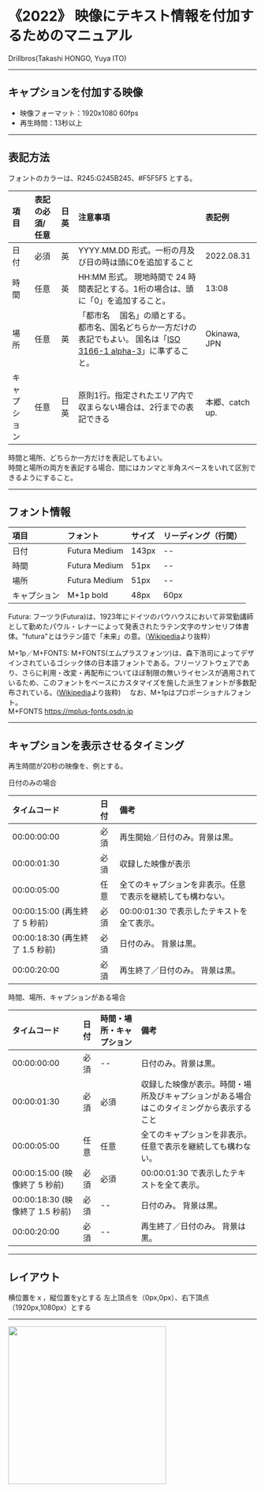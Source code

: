 # 《2022》 映像にテキスト情報を付加するためのマニュアル
Drillbros(Takashi HONGO, Yuya ITO)

- - -

## キャプションを付加する映像
* 映像フォーマット：1920x1080 60fps
* 再生時間：13秒以上

---

## 表記方法

フォントのカラーは、R245:G245B245、#F5F5F5 とする。

|項目|表記の必須/任意|日英|注意事項|表記例|
|:---|:---|:---|:---|:---|
|日付|必須|英|YYYY.MM.DD 形式。一桁の月及び日の時は頭に0を追加すること|2022.08.31|
|時間|任意|英|HH:MM 形式。  現地時間で 24 時間表記とする。1桁の場合は、頭に「0」を追加すること。|13:08|
|場所|任意|英|「都市名　 国名」の順とする。 都市名、国名どちらか一方だけの表記でもよい。 国名は「[ISO 3166-1 alpha-3](https://ja.wikipedia.org/wiki/ISO_3166-1)」に準ずること。|Okinawa, JPN|
|キャプション|任意|日英|原則1行。指定されたエリア内で収まらない場合は、2行までの表記できる|本郷、catch up.|

時間と場所、どちらか一方だけを表記してもよい。  
時間と場所の両方を表記する場合、間にはカンマと半角スペースをいれて区別できるようにすること。

---

## フォント情報

|項目|フォント|サイズ|リーディング（行間）|
|:---|:---|:---|:---|
|日付|Futura Medium|143px|--|
|時間|Futura Medium|51px|--|
|場所|Futura Medium|51px|--|
|キャプション|M+1p bold|48px|60px|


Futura: フーツラ(Futura)は、1923年にドイツのバウハウスにおいて非常勤講師として勤めたパウル・レナーによって発表されたラテン文字のサンセリフ体書体。"futura"とはラテン語で「未来」の意。（[Wikipedia](https://goo.gl/9T5cmh)より抜粋）

M+1p／M+FONTS: M+FONTS(エムプラスフォンツ)は、森下浩司によってデザインされているゴシック体の日本語フォントである。フリーソフトウェアであり、さらに利用・改変・再配布についてほぼ制限の無いライセンスが適用されているため、このフォントをベースにカスタマイズを施した派生フォントが多数配布されている。([Wikipedia](https://ja.wikipedia.org/wiki/M%2B_FONTS)より抜粋) 　なお、M+1pはプロポーショナルフォント。  
M+FONTS https://mplus-fonts.osdn.jp

---

## キャプションを表示させるタイミング

再生時間が20秒の映像を、例とする。

日付のみの場合

|タイムコード|日付|備考|
|:---|:---|:---|
|00:00:00:00|必須|再生開始／日付のみ。背景は黒。|
|00:00:01:30|必須|収録した映像が表示|
|00:00:05:00|任意|全てのキャプションを非表示。任意で表示を継続しても構わない。|
|00:00:15:00 (再生終了 5 秒前)|必須|00:00:01:30 で表示したテキストを全て表示。|
|00:00:18:30 (再生終了 1.5 秒前)|必須|日付のみ。 背景は黒。|
|00:00:20:00|必須|再生終了／日付のみ。 背景は黒。|


時間、場所、キャプションがある場合

|タイムコード|日付|時間・場所・キャプション|備考|
|:---|:---|:---|:---|
|00:00:00:00|必須|--|日付のみ。背景は黒。|
|00:00:01:30|必須|必須|収録した映像が表示。時間・場所及びキャプションがある場合はこのタイミングから表示すること|
|00:00:05:00|任意|任意|全てのキャプションを非表示。任意で表示を継続しても構わない。|
|00:00:15:00 (映像終了 5 秒前)|必須|必須|00:00:01:30 で表示したテキストを全て表示。|
|00:00:18:30 (映像終了 1.5 秒前)|必須|--|日付のみ。 背景は黒。|
|00:00:20:00|必須|--|再生終了／日付のみ。 背景は黒。|

---

## レイアウト

横位置をｘ，縦位置をyとする
左上頂点を（0px,0px）、右下頂点（1920px,1080px）とする

---

<img src=http://res.cloudinary.com/hrscywv4p/image/upload/c_limit,fl_lossy,h_9000,w_1200,f_auto,q_auto/v1/257892/320x320_cdxu9c.png width=320>

